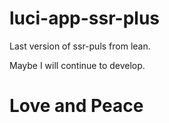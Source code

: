 # luci-app-ssr-plus
Last version of ssr-puls from lean.

Maybe I will continue to develop.

# Love and Peace

